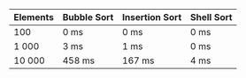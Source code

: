 | Elements  | Bubble Sort | Insertion Sort | Shell Sort | 
| --------- | ----------- | -------------- | ---------- |
| 100       |  0 ms       | 0 ms           | 0 ms       |
| 1 000     |  3 ms       | 1 ms           | 0 ms       |
| 10 000    |  458 ms     | 167 ms         | 4 ms       |
